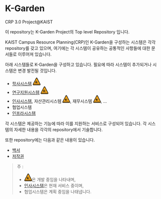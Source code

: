 # K-Garden
CRP 3.0 Project@KAIST

이 repository는 K-Garden Project의 Top level Repository 입니다.

KAIST Campus Resource Planning(CRP)인 K-Garden을 구성하는 시스템은 각각 repository를 갖고 있으며, 여기에는 각 시스템이 공유하는 공통적인 사항들에 대한 문서들로 이루어져 있습니다.

아래 시스템들로 K-Garden을 구성하고 있습니다. 필요에 따라 시스템이 추가되거나 시스템은 변경 발전될 것입니다.

-	[학사시스템](Lilac) <img src="Pics/workInProgress.jpg" width="25" height="25">
-	[연구지원시스템](Calla) <img src="Pics/workInProgress.jpg" width="25" height="25">
-	[인사시스템](Lavender), 자산관리시스템 <img src="Pics/workInProgress.jpg" width="25" height="25">, 재무시스템 <img src="Pics/workInProgress.jpg" width="25" height="25">, ...
-	협업시스템
-	[인프라시스템](Vervena)

각 시스템은 제공하는 기능에 따라 이를 지원하는 서비스로 구성되어 있습니다. 각 시스템의 자세한 내용을 각각의 repository에서 기술합니다.

또한 repository에는 다음과 같은 내용이 있습니다.

-	[백서](WhitePapers/whitePaper.md)
-	[저작권](LICENSE)


> 주 :
> - <img src="Pics/workInProgress.jpg" width="25" height="25">은 개발 중임을 나타내며,
> - [인사시스템](Lavender)은 현재 서비스 중이며,
> - 협업시스템은 계획 중임을 나태냅니다.
